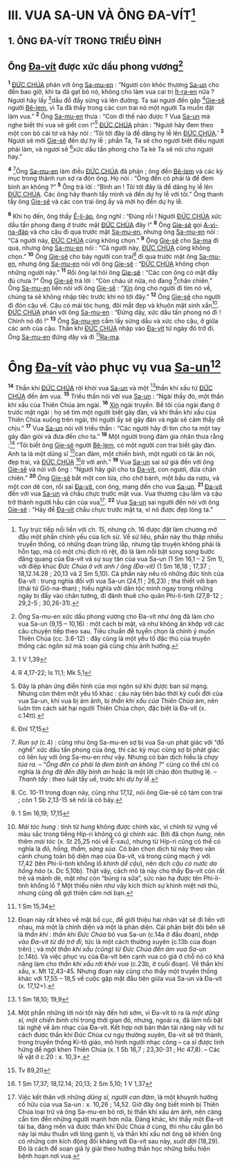 # III. VUA SA-UN VÀ ÔNG ĐA-VÍT[^1-19c60b45-99f3-4bf4-87d2-a29c2d767222]

## 1. ÔNG ĐA-VÍT TRONG TRIỀU ĐÌNH

## Ông [Đa-vít]() được xức dầu phong vương[^2-19c60b45-99f3-4bf4-87d2-a29c2d767222]
<sup><b>1</b></sup> [ĐỨC CHÚA]() phán với ông [Sa-mu-en]() : “Ngươi còn khóc thương [Sa-un]() cho đến bao giờ, khi ta đã gạt bỏ nó, không cho làm vua cai trị [Ít-ra-en]() nữa ? Ngươi hãy lấy [^1@-19c60b45-99f3-4bf4-87d2-a29c2d767222]dầu đổ đầy sừng và lên đường. Ta sai ngươi đến gặp [^2@-19c60b45-99f3-4bf4-87d2-a29c2d767222][Gie-sê]() người [Bê-lem](), vì Ta đã thấy trong các con trai nó một người Ta muốn đặt làm vua.” <sup><b>2</b></sup> Ông [Sa-mu-en]() thưa : “Con đi thế nào được ? Vua [Sa-un]() mà nghe biết thì vua sẽ giết con !”[^3-19c60b45-99f3-4bf4-87d2-a29c2d767222] [ĐỨC CHÚA]() phán : “Ngươi hãy đem theo một con bò cái tơ và hãy nói : ‘Tôi tới đây là để dâng hy lễ lên [ĐỨC CHÚA]().’ <sup><b>3</b></sup> Ngươi sẽ mời [Gie-sê]() đến dự hy lễ ; phần Ta, Ta sẽ cho ngươi biết điều ngươi phải làm, và ngươi sẽ [^3@-19c60b45-99f3-4bf4-87d2-a29c2d767222]xức dầu tấn phong cho Ta kẻ Ta sẽ nói cho ngươi hay.”

<sup><b>4</b></sup> [^4-19c60b45-99f3-4bf4-87d2-a29c2d767222]Ông [Sa-mu-en]() làm điều [ĐỨC CHÚA]() đã phán ; ông đến [Bê-lem]() và các kỳ mục trong thành run sợ ra đón ông. Họ nói : “Ông đến có phải là để đem bình an không ?” <sup><b>5</b></sup> Ông trả lời : “Bình an ! Tôi tới đây là để dâng hy lễ lên [ĐỨC CHÚA](). Các ông hãy thanh tẩy mình và đến dự hy lễ với tôi.” Ông thanh tẩy ông [Gie-sê]() và các con trai ông ấy và mời họ đến dự hy lễ.

<sup><b>6</b></sup> Khi họ đến, ông thấy [Ê-li-áp](), ông nghĩ : “Đúng rồi ! Người [ĐỨC CHÚA]() xức dầu tấn phong đang ở trước mặt [ĐỨC CHÚA]() đây !” <sup><b>8</b></sup> Ông [Gie-sê]() gọi [A-vi-na-đáp]() và cho cậu đi qua trước mặt [Sa-mu-en](), nhưng ông [Sa-mu-en]() nói : “Cả người này, [ĐỨC CHÚA]() cũng không chọn.” <sup><b>9</b></sup> Ông [Gie-sê]() cho [Sa-ma]() đi qua, nhưng ông [Sa-mu-en]() nói : “Cả người này, [ĐỨC CHÚA]() cũng không chọn.” <sup><b>10</b></sup> Ông [Gie-sê]() cho bảy người con trai[^6-19c60b45-99f3-4bf4-87d2-a29c2d767222] đi qua trước mặt ông [Sa-mu-en](), nhưng ông [Sa-mu-en]() nói với ông [Gie-sê]() : “[ĐỨC CHÚA]() không chọn những người này.” <sup><b>11</b></sup> Rồi ông lại hỏi ông [Gie-sê]() : “Các con ông có mặt đầy đủ chưa ?” Ông [Gie-sê]() trả lời : “Còn cháu út nữa, nó đang [^4@-19c60b45-99f3-4bf4-87d2-a29c2d767222]chăn chiên.” Ông [Sa-mu-en]() liền nói với ông [Gie-sê]() : “[Xin]() ông cho người đi tìm nó về, chúng ta sẽ không nhập tiệc trước khi nó tới đây.” <sup><b>12</b></sup> Ông [Gie-sê]() cho người đi đón cậu về. Cậu có mái tóc hung, đôi mắt đẹp và khuôn mặt xinh xắn[^7-19c60b45-99f3-4bf4-87d2-a29c2d767222]. [ĐỨC CHÚA]() phán với ông [Sa-mu-en]() : “Đứng dậy, xức dầu tấn phong nó đi ! Chính nó đó !” <sup><b>13</b></sup> Ông [Sa-mu-en]() cầm lấy sừng dầu và xức cho cậu, ở giữa các anh của cậu. Thần khí [ĐỨC CHÚA]() nhập vào [Đa-vít]() từ ngày đó trở đi. Ông [Sa-mu-en]() đứng dậy và đi [^5@-19c60b45-99f3-4bf4-87d2-a29c2d767222][Ra-ma]().

# Ông [Đa-vít]() vào phục vụ vua [Sa-un]()[^8-19c60b45-99f3-4bf4-87d2-a29c2d767222]
<sup><b>14</b></sup> Thần khí [ĐỨC CHÚA]() rời khỏi vua [Sa-un]() và một [^6@-19c60b45-99f3-4bf4-87d2-a29c2d767222]thần khí xấu từ [ĐỨC CHÚA]() đến ám vua. <sup><b>15</b></sup> Triều thần nói với vua [Sa-un]() : “Ngài thấy đó, một thần khí xấu của Thiên Chúa ám ngài. <sup><b>16</b></sup> [Xin]() ngài truyền. Bề tôi của ngài đang ở trước mặt ngài : họ sẽ tìm một người biết gảy đàn, và khi thần khí xấu của Thiên Chúa xuống trên ngài, thì người ấy sẽ gảy đàn và ngài sẽ cảm thấy dễ chịu.” <sup><b>17</b></sup> Vua [Sa-un]() nói với triều thần : “Các người hãy đi tìm cho ta một tay gảy đàn giỏi và đưa đến cho ta.” <sup><b>18</b></sup> Một người trong đám gia nhân thưa rằng :[^9-19c60b45-99f3-4bf4-87d2-a29c2d767222] “Tôi biết ông [Gie-sê]() người [Bê-lem](), có một người con trai biết gảy đàn. Anh ta là một dũng sĩ [^7@-19c60b45-99f3-4bf4-87d2-a29c2d767222]can đảm, một chiến binh, một người có tài ăn nói, đẹp trai, và [ĐỨC CHÚA]() [^8@-19c60b45-99f3-4bf4-87d2-a29c2d767222]ở với anh.” <sup><b>19</b></sup> Vua [Sa-un]() sai sứ giả đến với ông [Gie-sê]() và nói với ông : “Ngươi hãy gửi cho ta [Đa-vít](), con ngươi, đứa chăn chiên.” <sup><b>20</b></sup> Ông [Gie-sê]() bắt một con lừa, cho chở bánh, một bầu da rượu, và một con dê con, rồi sai [Đa-vít](), con ông, mang đến cho vua [Sa-un](). <sup><b>21</b></sup> [Đa-vít]() đến với vua [Sa-un]() và chầu chực trước mặt vua. Vua thương cậu lắm và cậu trở thành người hầu cận của vua[^10-19c60b45-99f3-4bf4-87d2-a29c2d767222]. <sup><b>22</b></sup> Vua [Sa-un]() sai người đến nói với ông [Gie-sê]() : “Hãy để [Đa-vít]() chầu chực trước mặt ta, vì nó được đẹp lòng ta.”

[^1-19c60b45-99f3-4bf4-87d2-a29c2d767222]: Tuy trực tiếp nối liền với ch. 15, nhưng ch. 16 được đặt làm chương mở đầu một phần chính yếu của lịch sử. Về sử liệu, phần này thu thập nhiều truyền thống, có những đoạn trùng lắp, nhưng tập truyện không phải là hỗn tạp, mà có một chủ đích rõ rệt, đó là làm nổi bật song song bước đăng quang của Đa-vít và sự suy tàn của vua Sa-un (1 Sm 16,1 – 2 Sm 1), với điệp khúc *Đức Chúa ở với anh / ông (Đa-vít)* (1 Sm 16,18 ; 17,37 ; 18,12.14.28 ; 20,13 và 2 Sm 5,10). Cả phần này nêu rõ những đức tính của Đa-vít : trung nghĩa đối với vua Sa-un (24,11 ; 26,23) ; tha thiết với bạn (thái tử Giô-na-than) ; hiếu nghĩa với dân tộc mình ngay trong những ngày bị đẩy vào chân tường, đi đánh thuê cho quân Phi-li-tinh (27,8-12 ; 29,2-5 ; 30,26-31).
[^2-19c60b45-99f3-4bf4-87d2-a29c2d767222]: Ông Sa-mu-en xức dầu phong vương cho Đa-vít như ông đã làm cho vua Sa-un (9,15 – 10,16) : một cách bí mật, và như không ăn khớp với các câu chuyện tiếp theo sau. Tiêu chuẩn để tuyển chọn là chính ý muốn Thiên Chúa (cc. 3.6-12) : đây cũng là một yếu tố đặc thù của truyền thống các ngôn sứ mà soạn giả cũng chịu ảnh hưởng.
[^3-19c60b45-99f3-4bf4-87d2-a29c2d767222]: Đây là phản ứng điển hình của mọi ngôn sứ khi được ban sứ mạng. Nhưng còn thêm một yếu tố khác : câu này tiên báo thời kỳ cuối đời của vua Sa-un, khi vua bị ám ảnh, bị *thần khí xấu của Thiên Chúa* ám, nên luôn tìm cách sát hại người Thiên Chúa chọn, đặc biệt là Đa-vít (x. c.14tt).
[^4-19c60b45-99f3-4bf4-87d2-a29c2d767222]: *Run sợ* (c.4) : cũng như ông Sa-mu-en sợ bị vua Sa-un phát giác với “đồ nghề” xức dầu tấn phong của ông, thì các kỳ mục cũng sợ bị phát giác có liên luỵ với ông Sa-mu-en như vậy. Nhưng có bản dịch hiểu là *chạy túa ra*. – “*Ông đến có phải là đem bình an không ?*” cũng có thể chỉ có nghĩa là *ông đã đến đây bình an* hoặc là một lời chào đón thường lệ. – *Thanh tẩy* : theo luật tẩy uế, trước khi *dự hy lễ*.
[^6-19c60b45-99f3-4bf4-87d2-a29c2d767222]: Cc. 10-11 trong đoạn này, cũng như 17,12, nói ông Gie-sê có tám con trai ; còn 1 Sb 2,13-15 sẽ nói là có bảy.
[^7-19c60b45-99f3-4bf4-87d2-a29c2d767222]: *Mái tóc hung* : tính từ *hung* không được chính xác, vì chính từ vựng về màu sắc trong tiếng Híp-ri không có gì chính xác. Bởi đã chọn *hung*, nên thêm *mái tóc* (x. St 25,25 nói về Ê-xau), nhưng từ Híp-ri cũng có thể có nghĩa là *đỏ, hồng, thắm, sáng sủa*. Có bản chọn dịch từ này theo văn cảnh chung toàn bộ diện mạo của Đa-vít, và trong cùng mạch ý với 17,42 (tên Phi-li-tinh khổng lồ *khinh dể cậu*), nên dịch *cậu có nước da hồng hào* (x. Dc 5,10b). Thật vậy, cách mô tả này cho thấy Đa-vít còn rất trẻ và mảnh dẻ, mặt như còn “búng ra sữa”, sức nào hạ được tên Phi-li-tinh khổng lồ ? Một thiếu niên như vậy kích thích sự khinh miệt nơi thù, nhưng cũng dễ gợi thiện cảm nơi bạn.
[^8-19c60b45-99f3-4bf4-87d2-a29c2d767222]: Đoạn này rất khéo về mặt bố cục, để giới thiệu hai nhân vật sẽ đi liền với nhau, mà một là chính diện và một là phản diện. Cái phân biệt đôi bên sẽ là *thần khí* : *thần khí Đức Chúa* bỏ vua Sa-un (c.14a ở đầu đoạn), *nhập vào Đa-vít từ đó trở đi*, tức là một cách thường xuyên (c.13b của đoạn trên) ; và *một thần khí xấu (cũng) từ Đức Chúa đến ám vua Sa-un* (c.14b). Và việc phục vụ của Đa-vít bên cạnh vua có giá ở chỗ nó có khả năng làm cho *thần khí xấu rời khỏi vua* (c.23b, ở cuối đoạn). Về thần khí xấu, x. Mt 12,43-45. Nhưng đoạn này cũng cho thấy một truyền thống khác với 17,55 – 18,5 về cuộc gặp mặt đầu tiên giữa vua Sa-un và Đa-vít (x. 17,12+).
[^9-19c60b45-99f3-4bf4-87d2-a29c2d767222]: Một phần những lời nói tốt này đến hơi sớm, vì Đa-vít tỏ ra là *một dũng sĩ, một chiến binh* chỉ trong thời gian đó, nhưng, ngoài ra, đã làm nổi bật tài nghệ về âm nhạc của Đa-vít. Kết hợp nơi bản thân tài năng này với tư cách được thần khí Đức Chúa cư ngụ thường xuyên, Đa-vít sẽ trở thành, trong truyền thống Ki-tô giáo, mô hình người nhạc công – ca sĩ được linh hứng để ngợi khen Thiên Chúa (x. 1 Sb 16,7 ; 23,30-31 ; Hc 47,8). – Các lễ vật ở c.20 : x. 10,3+.
[^10-19c60b45-99f3-4bf4-87d2-a29c2d767222]: Việc kết thân với những *dũng sĩ, người can đảm*, là một khuynh hướng cố hữu của vua Sa-un : x. 10,26 ; 14,52. Giờ đây ông biết mình bị Thiên Chúa loại trừ và ông Sa-mu-en bỏ rơi, bị thần khí xấu ám ảnh, nên càng cần tìm đến những người mạnh hơn nữa. Đàng khác, khi thấy một Đa-vít tài ba, đáng mến và được thần khí Đức Chúa ở cùng, thì nhu cầu gắn bó này lại mâu thuẫn với lòng ganh tị, và thần khí xấu nơi ông sẽ khiến ông có những cơn kích động đối kháng với Đa-vít sau này, *suốt đời* (18,29). Đó là cách để soạn giả lý giải theo hướng thần học những biểu hiện bệnh hoạn nơi vua.
[^1@-19c60b45-99f3-4bf4-87d2-a29c2d767222]: 1 V 1,39
[^2@-19c60b45-99f3-4bf4-87d2-a29c2d767222]: R 4,17-22; Is 11,1; Mk 5,1
[^3@-19c60b45-99f3-4bf4-87d2-a29c2d767222]: Đnl 17,15
[^4@-19c60b45-99f3-4bf4-87d2-a29c2d767222]: 1 Sm 16,19; 17,15
[^5@-19c60b45-99f3-4bf4-87d2-a29c2d767222]: 1 Sm 15,34
[^6@-19c60b45-99f3-4bf4-87d2-a29c2d767222]: 1 Sm 18,10; 19,9
[^7@-19c60b45-99f3-4bf4-87d2-a29c2d767222]: Tv 89,20
[^8@-19c60b45-99f3-4bf4-87d2-a29c2d767222]: 1 Sm 17,37; 18,12.14; 20,13; 2 Sm 5,10; 1 V 1,37